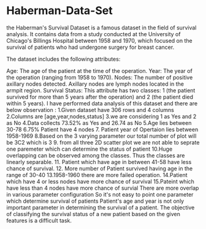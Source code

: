 # Haberman-Data-Set 
the Haberman's Survival Dataset is a famous dataset in the field of survival analysis. It contains data from a study conducted at the University of Chicago's Billings Hospital between 1958 and 1970, which focused on the survival of patients who had undergone surgery for breast cancer.

The dataset includes the following attributes:

Age: The age of the patient at the time of the operation.
Year: The year of the operation (ranging from 1958 to 1970).
Nodes: The number of positive axillary nodes detected. Axillary nodes are lymph nodes located in the armpit region.
Survival Status: This attribute has two classes: 1 (the patient survived for more than 5 years after the operation) and 2 (the patient died within 5 years).
I have performed data analysis of this dataset and there are below observation :
1.Given dataset have 306 rows and 4 columns
2.Columns are [age,year,nodes,status]
3.we are considering 1 as Yes and 2 as No
4.Data collects 73.52% as Yes and 26.74 as No
5.Age lies between 30-78
6.75% Patient have 4 nodes
7. Patient year of Opertaion lies between 1958-1969
8.Based on the 3 varying parameter our total number of plot will be 3C2 which is 3
9. from all three 2D scatter plot we are not able to seprate one paremeter which can determine the status of patient
10.Huge overlapping can be observed among the classes. Thus the classes are linearly separable.
11. Patient which have age in between 41-58 have less chance of survival.
12. More number of Patient survived having age in the range of 30-40
13.1958-1960 there are more failed operation.
14.Patient which have 4 or less nodes have more chance of survival
15.Pateint which have less than 4 nodes have more chance of survial
There are more overlap in various parameter configuration So it's not easy to point one parameter which determine survival of patients
Patient's age and year is not only important parameter in determining the survival of a patient.
The objective of classifying the survival status of a new patient based on the given features is a difficult task.




